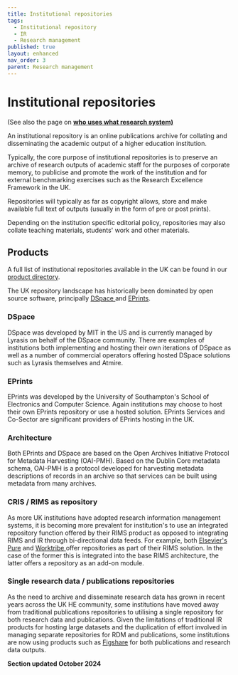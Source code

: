 ```yaml
---
title: Institutional repositories
tags:
  - Institutional repository
  - IR
  - Research management
published: true
layout: enhanced
nav_order: 3
parent: Research management
---
```

# Institutional repositories

(See also the page on **[who uses what research system)](<>)**

An institutional repository is an online publications archive for collating and disseminating the academic output of a higher education institution.

Typically, the core purpose of institutional repositories is to preserve an archive of research outputs of academic staff for the purposes of corporate memory, to publicise and promote the work of the institution and for external benchmarking exercises such as the Research Excellence Framework in the UK.

Repositories will typically as far as copyright allows, store and make available full text of outputs (usually in the form of pre or post prints).

Depending on the institution specific editorial policy, repositories may also collate teaching materials, students' work and other materials.

## Products

A full list of institutional repositories available in the UK can be found in our [product directory](/product-directory/).

The UK repository landscape has historically been dominated by open source software, principally [DSpace ](https://dspace.lyrasis.org/)and [EPrints](https://www.eprints.org/uk/).

### DSpace

DSpace was developed by MIT in the US and is currently managed by Lyrasis on behalf of the DSpace community. There are examples of institutions both implementing and hosting their own iterations of DSpace as well as a number of commercial operators offering hosted DSpace solutions such as Lyrasis themselves and Atmire.

### EPrints

EPrints was developed by the University of Southampton's School of Electronics and Computer Science. Again institutions may choose to host their own EPrints repository or use a hosted solution. EPrints Services and Co-Sector are significant providers of EPrints hosting in the UK.

### Architecture

Both EPrints and DSpace are based on the Open Archives Initiative Protocol for Metadata Harvesting (OAI-PMH). Based on the Dublin Core metadata schema, OAI-PMH is a protocol developed for harvesting metadata descriptions of records in an archive so that services can be built using metadata from many archives.

### CRIS / RIMS as repository

As more UK institutions have adopted research information management systems, it is becoming more prevalent for institution's to use an integrated repository function offered by their RIMS product as opposed to integrating RIMS and IR through bi-directional data feeds. For example, both [Elsevier's Pure](https://www.elsevier.com/en-gb/products/pure) and [Worktribe ](https://www.worktribe.com/what-we-do/research-management/)offer repositories as part of their RIMS solution. In the case of the former this is integrated into the base RIMS architecture, the latter offers a repository as an add-on module.

### Single research data / publications repositories

As the need to archive and disseminate research data has grown in recent years across the UK HE community, some institutions have moved away from traditional publications repositories to utilising a single repository for both research data and publications. Given the limitations of traditional IR products for hosting large datasets and the duplication of effort involved in managing separate repositories for RDM and publications, some institutions are now using products such as [Figshare](https://figshare.com/) for both publications and research data outputs.


**Section updated October 2024**
